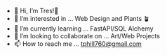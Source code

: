 - 👋 Hi, I’m Tres!:wave:
- 👀 I’m interested in ... Web Design and Plants :potted_plant:
- 🌱 I’m currently learning ... FastAPI/SQL Alchemy
- 💞️ I’m looking to collaborate on ... Art/Web Projects
- 📫 How to reach me ... tphill760@gmail.com

<!---
tresphill/tresphill is a ✨ special ✨ repository because its `README.md` (this file) appears on your GitHub profile.
You can click the Preview link to take a look at your changes.
--->
